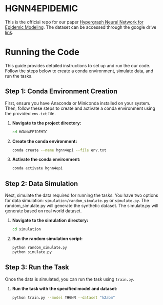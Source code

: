 # HGNN4EPIDEMIC

This is the official repo for our paper [Hypergraph Neural Network for Epidemic Modeling](https://openreview.net/forum?id=BTzbVsgoyx&referrer=%5BAuthor%20Console%5D(%2Fgroup%3Fid%3DKDD.org%2F2024%2FWorkshop%2FepiDAMIK%2FAuthors%23your-submissions)). The dataset can be accessed through the google drive [link](https://drive.google.com/file/d/1GSK52o9AofOzxS2dHcrEWcebClBNyZhH/view?usp=sharing). 

# Running the Code

This guide provides detailed instructions to set up and run the our code. Follow the steps below to create a conda environment, simulate data, and run the tasks.

## Step 1: Conda Environment Creation

First, ensure you have Anaconda or Miniconda installed on your system. Then, follow these steps to create and activate a conda environment using the provided `env.txt` file.

1. **Navigate to the project directory:**
    ```bash
    cd HGNN4EPIDEMIC
    ```

2. **Create the conda environment:**
    ```bash
    conda create --name hgnn4epi --file env.txt
    ```

3. **Activate the conda environment:**
    ```bash
    conda activate hgnn4epi
    ```

## Step 2: Data Simulation

Next, simulate the data required for running the tasks. You have two options for data simulation: `simulation/random_simulate.py` or `simulate.py`. The random_simulate.py will generate the synthetic dataset. The simulate.py will generate based on real world dataset.

1. **Navigate to the simulation directory:**
    ```bash
    cd simulation
    ```

2. **Run the random simulation script:**
    ```bash
    python random_simulate.py
    python simulate.py
    ```

## Step 3: Run the Task

Once the data is simulated, you can run the task using `train.py`.

1. **Run the task with the specified model and dataset:**
    ```bash
    python train.py --model THGNN --dataset "h2abm"
    ```

